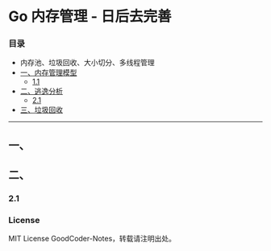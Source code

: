 # Go 内存管理 - 日后去完善

### 目录

- 内存池、垃圾回收、大小切分、多线程管理
- [一、内存管理模型](#)
  - [1.1 ](#)
- [二、逃逸分析](#)
  - [2.1 ](#21-)
- [三、垃圾回收](#)

---

## 一、





## 二、
### 2.1 



### License

MIT License GoodCoder-Notes，转载请注明出处。